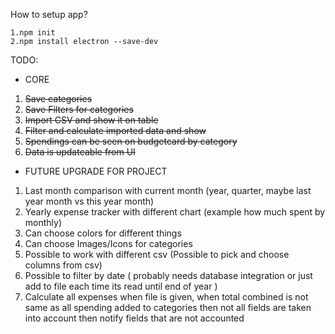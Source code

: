 How to setup app?

```
1.npm init
2.npm install electron --save-dev
```

TODO:

- CORE

1. ~~Save categories~~
2. ~~Save Filters for categories~~
3. ~~Import CSV and show it on table~~
4. ~~Filter and calculate imported data and show~~
5. ~~Spendings can be seen on budgetcard by category~~
6. ~~Data is updateable from UI~~

- FUTURE UPGRADE FOR PROJECT 
1. Last month comparison with current month (year, quarter, maybe last year month vs this year month)
2. Yearly expense tracker with different chart (example how much spent by monthly)
3. Can choose colors for different things
4. Can choose Images/Icons for categories
5. Possible to work with different csv (Possible to pick and choose columns from csv)
6. Possible to filter by date ( probably needs database integration or just add to file each time its read until end of year )
7. Calculate all expenses when file is given, when total combined is not same as all spending added to categories then not all fields are taken into account then notify fields that are not accounted
